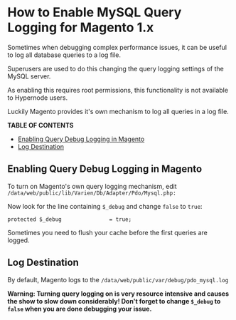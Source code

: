 # How to Enable MySQL Query Logging for Magento 1.x

Sometimes when debugging complex performance issues, it can be useful to log all database queries to a log file.

Superusers are used to do this changing the query logging settings of the MySQL server.

As enabling this requires root permissions, this functionality is not available to Hypernode users. 

Luckily Magento provides it's own mechanism to log all queries in a log file. 

**TABLE OF CONTENTS**

* [Enabling Query Debug Logging in Magento](#Enabling-Query-Debug-Logging-in-Magento)
* [Log Destination](#Log-Destination)

Enabling Query Debug Logging in Magento
---------------------------------------

To turn on Magento's own query logging mechanism, edit `/data/web/public/lib/Varien/Db/Adapter/Pdo/Mysql.php:`

Now look for the line containing `$_debug` and change `false` to `true`:

```
protected $_debug               = true;
```
Sometimes you need to flush your cache before the first queries are logged. 

Log Destination
---------------

By default, Magento logs to the `/data/web/public/var/debug/pdo_mysql.log`

**Warning: Turning query logging on is very resource intensive and causes the show to slow down considerably! Don't forget to change `$_debug` to `false` when you are done debugging your issue.**
